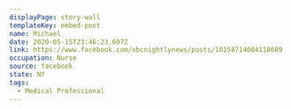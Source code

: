 ```yaml
---
displayPage: story-wall
templateKey: embed-post
name: Michael
date: 2020-05-15T23:46:23.697Z
link: https://www.facebook.com/nbcnightlynews/posts/10158714004118689
occupation: Nurse
source: facebook
state: NY
tags:
  - Medical Professional
---
```

